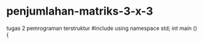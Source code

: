 # penjumlahan-matriks-3-x-3
tugas 2 pemrograman terstruktur
#include <iostream>
  using namespace std;
  int main () { 

